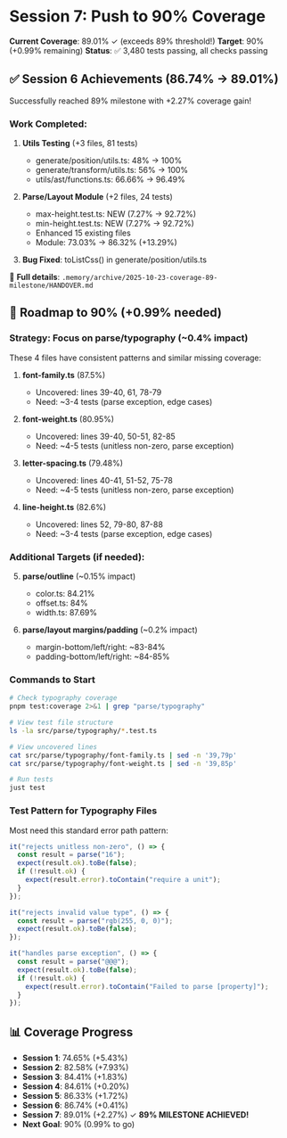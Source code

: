 # Session 7: Push to 90% Coverage

**Current Coverage**: 89.01% ✓ (exceeds 89% threshold!)
**Target**: 90% (+0.99% remaining)
**Status**: ✅ 3,480 tests passing, all checks passing

## ✅ Session 6 Achievements (86.74% → 89.01%)

Successfully reached 89% milestone with +2.27% coverage gain!

### Work Completed:
1. **Utils Testing** (+3 files, 81 tests)
   - generate/position/utils.ts: 48% → 100%
   - generate/transform/utils.ts: 56% → 100%
   - utils/ast/functions.ts: 66.66% → 96.49%
   
2. **Parse/Layout Module** (+2 files, 24 tests)
   - max-height.test.ts: NEW (7.27% → 92.72%)
   - min-height.test.ts: NEW (7.27% → 92.72%)
   - Enhanced 15 existing files
   - Module: 73.03% → 86.32% (+13.29%)

3. **Bug Fixed**: toListCss() in generate/position/utils.ts

📄 **Full details**: `.memory/archive/2025-10-23-coverage-89-milestone/HANDOVER.md`

## 🎯 Roadmap to 90% (+0.99% needed)

### Strategy: Focus on parse/typography (~0.4% impact)
These 4 files have consistent patterns and similar missing coverage:

1. **font-family.ts** (87.5%)
   - Uncovered: lines 39-40, 61, 78-79
   - Need: ~3-4 tests (parse exception, edge cases)
   
2. **font-weight.ts** (80.95%)
   - Uncovered: lines 39-40, 50-51, 82-85
   - Need: ~4-5 tests (unitless non-zero, parse exception)
   
3. **letter-spacing.ts** (79.48%)
   - Uncovered: lines 40-41, 51-52, 75-78
   - Need: ~4-5 tests (unitless non-zero, parse exception)
   
4. **line-height.ts** (82.6%)
   - Uncovered: lines 52, 79-80, 87-88
   - Need: ~3-4 tests (parse exception, edge cases)

### Additional Targets (if needed):

5. **parse/outline** (~0.15% impact)
   - color.ts: 84.21%
   - offset.ts: 84%
   - width.ts: 87.69%

6. **parse/layout margins/padding** (~0.2% impact)
   - margin-bottom/left/right: ~83-84%
   - padding-bottom/left/right: ~84-85%

### Commands to Start

```bash
# Check typography coverage
pnpm test:coverage 2>&1 | grep "parse/typography"

# View test file structure
ls -la src/parse/typography/*.test.ts

# View uncovered lines
cat src/parse/typography/font-family.ts | sed -n '39,79p'
cat src/parse/typography/font-weight.ts | sed -n '39,85p'

# Run tests
just test
```

### Test Pattern for Typography Files

Most need this standard error path pattern:
```typescript
it("rejects unitless non-zero", () => {
  const result = parse("16");
  expect(result.ok).toBe(false);
  if (!result.ok) {
    expect(result.error).toContain("require a unit");
  }
});

it("rejects invalid value type", () => {
  const result = parse("rgb(255, 0, 0)");
  expect(result.ok).toBe(false);
});

it("handles parse exception", () => {
  const result = parse("@@@");
  expect(result.ok).toBe(false);
  if (!result.ok) {
    expect(result.error).toContain("Failed to parse [property]");
  }
});
```

## 📊 Coverage Progress

- **Session 1**: 74.65% (+5.43%)
- **Session 2**: 82.58% (+7.93%)
- **Session 3**: 84.41% (+1.83%)
- **Session 4**: 84.61% (+0.20%)
- **Session 5**: 86.33% (+1.72%)
- **Session 6**: 86.74% (+0.41%)
- **Session 7**: 89.01% (+2.27%) ✓ **89% MILESTONE ACHIEVED!**
- **Next Goal**: 90% (0.99% to go)
